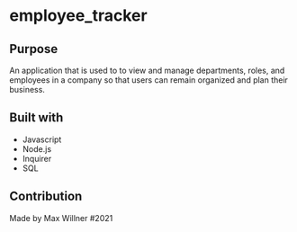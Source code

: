 # employee_tracker

## Purpose
An application that is used to to view and manage departments, roles, and employees in a company so that users can remain organized and plan their business.

## Built with
* Javascript
* Node.js
* Inquirer
* SQL

## Contribution
Made by Max Willner #2021